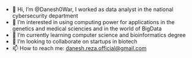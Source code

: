 - 👋 Hi, I’m @Danesh0War, I worked as data analyst in the national cybersecurity department
- 👀 I’m interested in using computing power for applications in the genetics and medical sciencies and in the world of BigData
- 🌱 I’m currently learning computer science and bioinformatics degree
- 💞️ I’m looking to collaborate on startups in biotech
- 📫 How to reach me: danesh.reza.official@gmail.com


<!---
Danesh0War/Danesh0War is a ✨ special ✨ repository because its `README.md` (this file) appears on your GitHub profile.
You can click the Preview link to take a look at your changes.
--->
